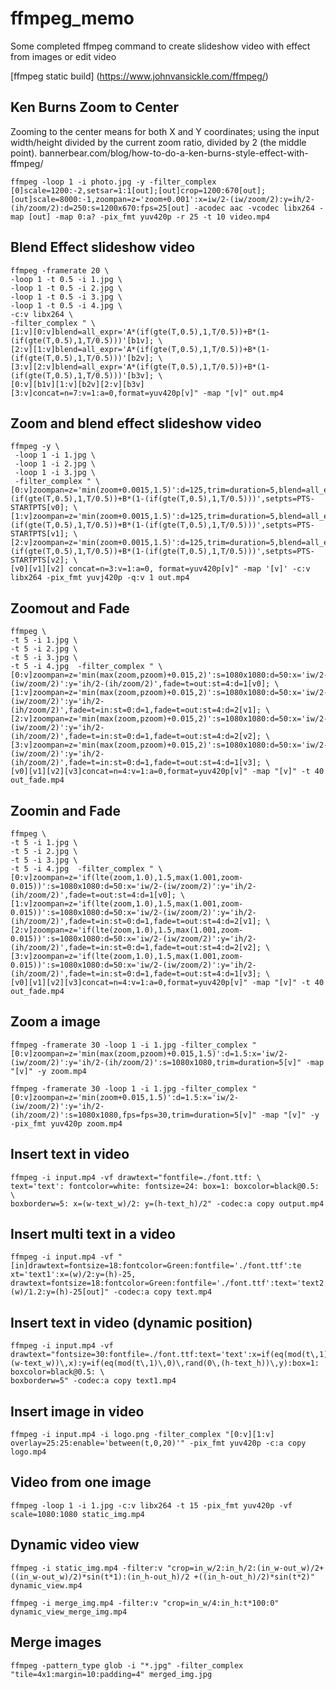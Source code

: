 # ffmpeg_memo
Some completed ffmpeg command to create slideshow video with effect from images or edit video

[ffmpeg static build] (https://www.johnvansickle.com/ffmpeg/)

## Ken Burns Zoom to Center
Zooming to the center means for both X and Y coordinates; using the input width/height divided by the current zoom ratio, divided by 2 (the middle point).
bannerbear.com/blog/how-to-do-a-ken-burns-style-effect-with-ffmpeg/

```
ffmpeg -loop 1 -i photo.jpg -y -filter_complex [0]scale=1200:-2,setsar=1:1[out];[out]crop=1200:670[out];[out]scale=8000:-1,zoompan=z='zoom+0.001':x=iw/2-(iw/zoom/2):y=ih/2-(ih/zoom/2):d=250:s=1200x670:fps=25[out] -acodec aac -vcodec libx264 -map [out] -map 0:a? -pix_fmt yuv420p -r 25 -t 10 video.mp4
```

## Blend Effect slideshow video
```
ffmpeg -framerate 20 \
-loop 1 -t 0.5 -i 1.jpg \
-loop 1 -t 0.5 -i 2.jpg \
-loop 1 -t 0.5 -i 3.jpg \
-loop 1 -t 0.5 -i 4.jpg \
-c:v libx264 \
-filter_complex " \
[1:v][0:v]blend=all_expr='A*(if(gte(T,0.5),1,T/0.5))+B*(1-(if(gte(T,0.5),1,T/0.5)))'[b1v]; \
[2:v][1:v]blend=all_expr='A*(if(gte(T,0.5),1,T/0.5))+B*(1-(if(gte(T,0.5),1,T/0.5)))'[b2v]; \
[3:v][2:v]blend=all_expr='A*(if(gte(T,0.5),1,T/0.5))+B*(1-(if(gte(T,0.5),1,T/0.5)))'[b3v]; \
[0:v][b1v][1:v][b2v][2:v][b3v][3:v]concat=n=7:v=1:a=0,format=yuv420p[v]" -map "[v]" out.mp4
```

## Zoom and blend effect slideshow video
```
ffmpeg -y \
 -loop 1 -i 1.jpg \
 -loop 1 -i 2.jpg \
 -loop 1 -i 3.jpg \
 -filter_complex " \
[0:v]zoompan=z='min(zoom+0.0015,1.5)':d=125,trim=duration=5,blend=all_expr='A*(if(gte(T,0.5),1,T/0.5))+B*(1-(if(gte(T,0.5),1,T/0.5)))',setpts=PTS-STARTPTS[v0]; \
[1:v]zoompan=z='min(zoom+0.0015,1.5)':d=125,trim=duration=5,blend=all_expr='A*(if(gte(T,0.5),1,T/0.5))+B*(1-(if(gte(T,0.5),1,T/0.5)))',setpts=PTS-STARTPTS[v1]; \
[2:v]zoompan=z='min(zoom+0.0015,1.5)':d=125,trim=duration=5,blend=all_expr='A*(if(gte(T,0.5),1,T/0.5))+B*(1-(if(gte(T,0.5),1,T/0.5)))',setpts=PTS-STARTPTS[v2]; \
[v0][v1][v2] concat=n=3:v=1:a=0, format=yuv420p[v]" -map '[v]' -c:v libx264 -pix_fmt yuvj420p -q:v 1 out.mp4
```

## Zoomout and Fade
```
ffmpeg \
-t 5 -i 1.jpg \
-t 5 -i 2.jpg \
-t 5 -i 3.jpg \
-t 5 -i 4.jpg  -filter_complex " \
[0:v]zoompan=z='min(max(zoom,pzoom)+0.015,2)':s=1080x1080:d=50:x='iw/2-(iw/zoom/2)':y='ih/2-(ih/zoom/2)',fade=t=out:st=4:d=1[v0]; \
[1:v]zoompan=z='min(max(zoom,pzoom)+0.015,2)':s=1080x1080:d=50:x='iw/2-(iw/zoom/2)':y='ih/2-(ih/zoom/2)',fade=t=in:st=0:d=1,fade=t=out:st=4:d=2[v1]; \
[2:v]zoompan=z='min(max(zoom,pzoom)+0.015,2)':s=1080x1080:d=50:x='iw/2-(iw/zoom/2)':y='ih/2-(ih/zoom/2)',fade=t=in:st=0:d=1,fade=t=out:st=4:d=2[v2]; \
[3:v]zoompan=z='min(max(zoom,pzoom)+0.015,2)':s=1080x1080:d=50:x='iw/2-(iw/zoom/2)':y='ih/2-(ih/zoom/2)',fade=t=in:st=0:d=1,fade=t=out:st=4:d=1[v3]; \
[v0][v1][v2][v3]concat=n=4:v=1:a=0,format=yuv420p[v]" -map "[v]" -t 40 out_fade.mp4
```

## Zoomin and Fade
```
ffmpeg \
-t 5 -i 1.jpg \
-t 5 -i 2.jpg \
-t 5 -i 3.jpg \
-t 5 -i 4.jpg  -filter_complex " \
[0:v]zoompan=z='if(lte(zoom,1.0),1.5,max(1.001,zoom-0.015))':s=1080x1080:d=50:x='iw/2-(iw/zoom/2)':y='ih/2-(ih/zoom/2)',fade=t=out:st=4:d=1[v0]; \
[1:v]zoompan=z='if(lte(zoom,1.0),1.5,max(1.001,zoom-0.015))':s=1080x1080:d=50:x='iw/2-(iw/zoom/2)':y='ih/2-(ih/zoom/2)',fade=t=in:st=0:d=1,fade=t=out:st=4:d=2[v1]; \
[2:v]zoompan=z='if(lte(zoom,1.0),1.5,max(1.001,zoom-0.015))':s=1080x1080:d=50:x='iw/2-(iw/zoom/2)':y='ih/2-(ih/zoom/2)',fade=t=in:st=0:d=1,fade=t=out:st=4:d=2[v2]; \
[3:v]zoompan=z='if(lte(zoom,1.0),1.5,max(1.001,zoom-0.015))':s=1080x1080:d=50:x='iw/2-(iw/zoom/2)':y='ih/2-(ih/zoom/2)',fade=t=in:st=0:d=1,fade=t=out:st=4:d=1[v3]; \
[v0][v1][v2][v3]concat=n=4:v=1:a=0,format=yuv420p[v]" -map "[v]" -t 40 out_fade.mp4
```

## Zoom a image
```
ffmpeg -framerate 30 -loop 1 -i 1.jpg -filter_complex "[0:v]zoompan=z='min(max(zoom,pzoom)+0.015,1.5)':d=1.5:x='iw/2-(iw/zoom/2)':y='ih/2-(ih/zoom/2)':s=1080x1080,trim=duration=5[v]" -map "[v]" -y zoom.mp4

ffmpeg -framerate 30 -loop 1 -i 1.jpg -filter_complex "[0:v]zoompan=z='min(zoom+0.015,1.5)':d=1.5:x='iw/2-(iw/zoom/2)':y='ih/2-(ih/zoom/2)':s=1080x1080,fps=fps=30,trim=duration=5[v]" -map "[v]" -y -pix_fmt yuv420p zoom.mp4
```

## Insert text in video
```
ffmpeg -i input.mp4 -vf drawtext="fontfile=./font.ttf: \
text='text': fontcolor=white: fontsize=24: box=1: boxcolor=black@0.5: \
boxborderw=5: x=(w-text_w)/2: y=(h-text_h)/2" -codec:a copy output.mp4
```

## Insert multi text in a video
```
ffmpeg -i input.mp4 -vf "[in]drawtext=fontsize=18:fontcolor=Green:fontfile='./font.ttf':te‌​xt='text1':x=(w)/2:y=(h)-25, drawtext=fontsize=18:fontcolor=Green:fontfile='./font.ttf':text='text2':x=(w)/1.2:y=(h)-25[out]" -codec:a copy text.mp4
```

## Insert text in video (dynamic position)
```
ffmpeg -i input.mp4 -vf drawtext="fontsize=30:fontfile=./font.ttf:text='text':x=if(eq(mod(t\,1)\,0)\,rand(0\,(w-text_w))\,x):y=if(eq(mod(t\,1)\,0)\,rand(0\,(h-text_h))\,y):box=1: boxcolor=black@0.5: \
boxborderw=5" -codec:a copy text1.mp4
```

## Insert image in video
```
ffmpeg -i input.mp4 -i logo.png -filter_complex "[0:v][1:v] overlay=25:25:enable='between(t,0,20)'" -pix_fmt yuv420p -c:a copy logo.mp4
```

## Video from one image
```
ffmpeg -loop 1 -i 1.jpg -c:v libx264 -t 15 -pix_fmt yuv420p -vf scale=1080:1080 static_img.mp4
```

## Dynamic video view
```
ffmpeg -i static_img.mp4 -filter:v "crop=in_w/2:in_h/2:(in_w-out_w)/2+((in_w-out_w)/2)*sin(t*1):(in_h-out_h)/2 +((in_h-out_h)/2)*sin(t*2)" dynamic_view.mp4

ffmpeg -i merge_img.mp4 -filter:v "crop=in_w/4:in_h:t*100:0" dynamic_view_merge_img.mp4
```

## Merge images
```
ffmpeg -pattern_type glob -i "*.jpg" -filter_complex "tile=4x1:margin=10:padding=4" merged_img.jpg
```
